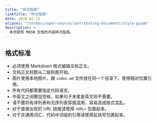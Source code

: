 ```yaml
---
title: "样式指南"
linkTitle: "样式指南"
date: 2020-02-11
aliases: "/zh/docs/open-source/contributing-documents/style-guide"
description: >
  本页提供 MOSN 文档的内容样式指南。
---
```


## 格式标准

- 必须使用 Markdown 格式编辑文档正文。
- 文档正文标题从二级标题开始。
- 图片使用本地图片，跟 `index.md` 文件放在同一个目录下，使用相对位置引用。
- 所有代码都需要指定代码语言。
- 中英文之间要加空格，如果句子末尾是英文则不需要。
- 请不要将有序列表和无序列表穿插混用，容易造成格式混乱。
- 对于直接出现的 URL 链接请使用 `<URL>` 包裹起来。
- 对于非通用词汇、代码中词组的引用请使用反括号包裹起来。